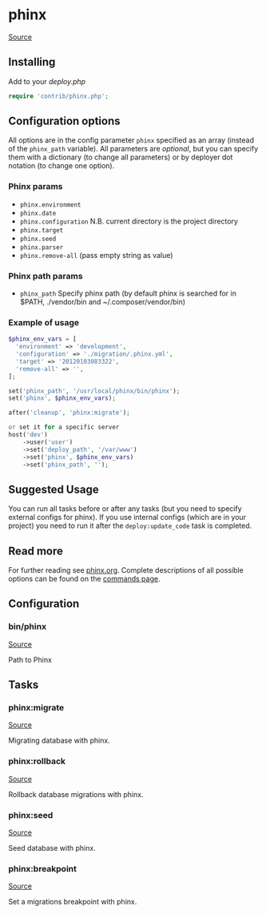<!-- DO NOT EDIT THIS FILE! -->
<!-- Instead edit contrib/phinx.php -->
<!-- Then run bin/docgen -->

# phinx

[Source](/contrib/phinx.php)


## Installing

Add to your _deploy.php_

```php
require 'contrib/phinx.php';
```

## Configuration options

All options are in the config parameter `phinx` specified as an array (instead of the `phinx_path` variable).
All parameters are *optional*, but you can specify them with a dictionary (to change all parameters)
or by deployer dot notation (to change one option).

### Phinx params

- `phinx.environment`
- `phinx.date`
- `phinx.configuration` N.B. current directory is the project directory
- `phinx.target`
- `phinx.seed`
- `phinx.parser`
- `phinx.remove-all` (pass empty string as value)

### Phinx path params

- `phinx_path` Specify phinx path (by default phinx is searched for in $PATH, ./vendor/bin and ~/.composer/vendor/bin)

### Example of usage

```php
$phinx_env_vars = [
  'environment' => 'development',
  'configuration' => './migration/.phinx.yml',
  'target' => '20120103083322',
  'remove-all' => '',
];

set('phinx_path', '/usr/local/phinx/bin/phinx');
set('phinx', $phinx_env_vars);

after('cleanup', 'phinx:migrate');

or set it for a specific server
host('dev')
    ->user('user')
    ->set('deploy_path', '/var/www')
    ->set('phinx', $phinx_env_vars)
    ->set('phinx_path', '');
```

## Suggested Usage

You can run all tasks before or after any
tasks (but you need to specify external configs for phinx).
If you use internal configs (which are in your project) you need
to run it after the `deploy:update_code` task is completed.

## Read more

For further reading see [phinx.org](https://phinx.org). Complete descriptions of all possible options can be found on the [commands page](http://docs.phinx.org/en/latest/commands.html).




## Configuration
### bin/phinx
[Source](https://github.com/deployphp/deployer/blob/master/contrib/phinx.php#L87)

Path to Phinx




## Tasks

### phinx:migrate
[Source](https://github.com/deployphp/deployer/blob/master/contrib/phinx.php#L154)

Migrating database with phinx.




### phinx:rollback
[Source](https://github.com/deployphp/deployer/blob/master/contrib/phinx.php#L176)

Rollback database migrations with phinx.




### phinx:seed
[Source](https://github.com/deployphp/deployer/blob/master/contrib/phinx.php#L198)

Seed database with phinx.




### phinx:breakpoint
[Source](https://github.com/deployphp/deployer/blob/master/contrib/phinx.php#L219)

Set a migrations breakpoint with phinx.




